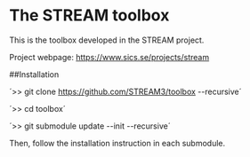 # The STREAM toolbox
This is the toolbox developed in the STREAM project.

Project webpage: https://www.sics.se/projects/stream

##Installation

´>> git clone https://github.com/STREAM3/toolbox --recursive´

´>> cd toolbox´

´>> git submodule update --init --recursive´

Then, follow the installation instruction in each submodule.
